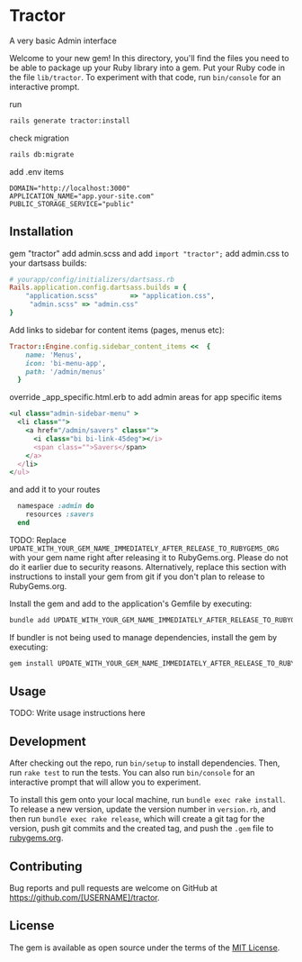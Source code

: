 # Tractor

A very basic Admin interface

Welcome to your new gem! In this directory, you'll find the files you need to be able to package up your Ruby library into a gem. Put your Ruby code in the file `lib/tractor`. To experiment with that code, run `bin/console` for an interactive prompt.

run 
````bash 
rails generate tractor:install 
````
check migration
````bash
rails db:migrate
````

add .env items 
````
DOMAIN="http://localhost:3000"
APPLICATION_NAME="app.your-site.com"
PUBLIC_STORAGE_SERVICE="public"
````
## Installation

gem "tractor"
add admin.scss and add `import "tractor";`
add admin.css to your dartsass builds:
````ruby
# yourapp/config/initializers/dartsass.rb
Rails.application.config.dartsass.builds = {
    "application.scss"        => "application.css",    
     "admin.scss" => "admin.css"
}
````

Add links to sidebar for content items (pages, menus etc): 
```` ruby
Tractor::Engine.config.sidebar_content_items <<  {
    name: 'Menus',
    icon: 'bi-menu-app',
    path: '/admin/menus'
  }
 ````
override _app_specific.html.erb to add admin areas for app specific items
````ruby
<ul class="admin-sidebar-menu" >
  <li class="">
    <a href="/admin/savers" class="">
      <i class="bi bi-link-45deg"></i>
      <span class="">Savers</span>
    </a>
  </li> 
</ul>
````
and add it to your routes
````ruby
  namespace :admin do
    resources :savers   
  end
````


TODO: Replace `UPDATE_WITH_YOUR_GEM_NAME_IMMEDIATELY_AFTER_RELEASE_TO_RUBYGEMS_ORG` with your gem name right after releasing it to RubyGems.org. Please do not do it earlier due to security reasons. Alternatively, replace this section with instructions to install your gem from git if you don't plan to release to RubyGems.org.

Install the gem and add to the application's Gemfile by executing:

```bash
bundle add UPDATE_WITH_YOUR_GEM_NAME_IMMEDIATELY_AFTER_RELEASE_TO_RUBYGEMS_ORG
```

If bundler is not being used to manage dependencies, install the gem by executing:

```bash
gem install UPDATE_WITH_YOUR_GEM_NAME_IMMEDIATELY_AFTER_RELEASE_TO_RUBYGEMS_ORG
```

## Usage

TODO: Write usage instructions here

## Development

After checking out the repo, run `bin/setup` to install dependencies. Then, run `rake test` to run the tests. You can also run `bin/console` for an interactive prompt that will allow you to experiment.

To install this gem onto your local machine, run `bundle exec rake install`. To release a new version, update the version number in `version.rb`, and then run `bundle exec rake release`, which will create a git tag for the version, push git commits and the created tag, and push the `.gem` file to [rubygems.org](https://rubygems.org).

## Contributing

Bug reports and pull requests are welcome on GitHub at https://github.com/[USERNAME]/tractor.

## License

The gem is available as open source under the terms of the [MIT License](https://opensource.org/licenses/MIT).
